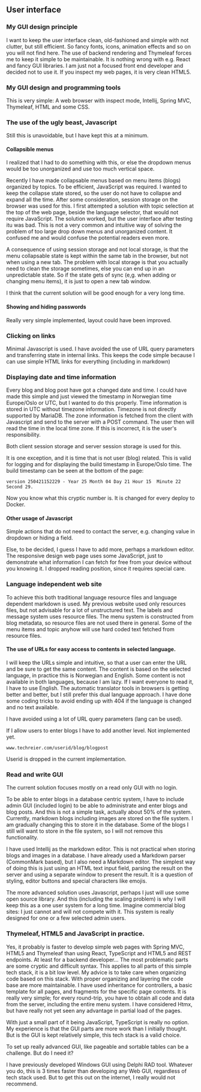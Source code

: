 ## User interface

### My GUI design principle

I want to keep the user interface clean, old-fashioned and simple with not clutter, but still efficient.
So fancy fonts, icons, animation effects and so on you will not find here.
The use of backend rendering and Thymeleaf forces me to keep it simple to be maintainable.
It is nothing wrong with e.g. React and fancy GUI libraries. I am just not a focused front end developer and
decided not to use it. If you inspect my web pages, it is very clean HTML5.

### My GUI design and programming tools

This is very simple: A web browser with inspect mode, Intellij, Spring MVC, Thymeleaf, HTML and some CSS.

### The use of the ugly beast, Javascript

Still this is unavoidable, but I have kept this at a minimum.

#### Collapsible menus

I realized that I had to do something with this, or else the dropdown menus would be too unorganized and use too much
vertical space.

Recently I have made collapsable menus based on menu items (blogs) organized by topics. To be efficient,
JavaScript was required. I wanted to keep the collapse state stored, so the user do not have to collapse and
expand all the time. After some consideration, session storage on the browser was used for this. I first attempted a
solution with topic selection at the top of the web page, beside the language selector, that would not require
JavaScript. The solution worked, but the user interface after testing itu was bad. This is not a very common
and intuitive way of solving the problem of too large drop down menus and unorganized content.
It confused me and would confuse the potential readers even more.  

A consequence of using session storage and not local storage, 
is that the menu collapsable state is kept within the same tab in the browser, but not when using a
new tab. The problem with local storage is that you actually need to clean the storage sometimes, else you can
end up in an unpredictable state. So if the state gets of sync (e,g. when adding or changing menu items),
it is just to open a new tab window.

I think that the current solution will be good enough for a very long time.

#### Showing and hiding passwords

Really very simple implemented, layout could have been improved.

### Clicking on links 

Minimal Javascript is used. I have avoided the use of URL query parameters and transferring state in internal links.
This keeps the code simple because I can use simple HTML links for everything (including in markdown)

### Displaying date and time information

Every blog and blog post have got a changed date and time. I could have made this simple and just viewed the timestamp in
Norwegian time Europe/Oslo or UTC, but I wanted to do this properly. Time information is stored in UTC without timezone information.
Timezone is not directly supported by MariaDB. The zone information is fetched from the client with Javascript and
send to the server with a POST command. The user then will read the time in the local time zone.
If this is incorrect, it is the user's responsibility.

Both client session storage and server session storage is used for this.

It is one exception, and it is time that is not user (blog) related. This is valid for logging and for
displaying the build timestamp in Europe/Oslo time. The build timestamp can be seen at the bottom of the page:

````
version 250421152229 - Year 25 Month 04 Day 21 Hour 15  Minute 22 Second 29. 
````
Now you know what this cryptic number is. It is changed for every deploy to Docker.

#### Other usage of Javascript

Simple actions that do not need to contact the server, e.g. changing value in dropdown or hiding a field.

Else, to be decided, I guess I have to add more, perhaps a markdown editor. 
The responsive design web page uses some JavaScript, 
just to demonstrate what information I can fetch for free from your device without you knowing it.
I dropped reading position, since it requires special care.

### Language independent web site

To achieve this both traditional language resource files and language dependent markdown is used.
My previous website used only resources files, but not advisable for a lot of unstructured text.
The labels and message system uses resource files. The menu system is constructed from blog metadata,
so resource files are not used there in general. Some of the menu items and topic anyhow will use hard coded
text fetched from resource files.

#### The use of URLs for easy access to contents in selected language.

I will keep the URLs simple and intuitive, so that a user can enter the URL and be sure to get the same content.
The content is based on the selected language, in practice this is Norwegian and English. Some content is not available
in both languages, because I am lazy. If I want everyone to read it, I have to use English.
The automatic translator tools in browsers is getting better and better, but I still prefer this dual language approach.
I have done some coding tricks to avoid ending up with 404 if the language is changed and no text available.

I have avoided using a lot of URL query parameters (lang can be used).

If I allow users to enter blogs I have to add another level. Not implemented yet.

````
www.techreier.com/userid/blog/blogpost
````
Userid is dropped in the current implementation.

### Read and write GUI

The current solution focuses mostly on a read only GUI with no login.  

To be able to enter blogs in a database centric system, I have to include admin GUI (included login) to be able to
administrate and enter blogs and blog posts. And this is not a simple task, actually about 50% of the system.
Currently, markdown blogs including images are stored on the file system. I am gradually changing this to store it in 
the database. Some of the blogs I still will want to store in the file system, so I will not remove this functionality.

I have used Intellij as the markdown editor. This is not practical when storing blogs and images in a database.
I have already used  a Markdown parser (CommonMark based), but I also need a Markdown editor. 
The simplest way of doing this is just using an HTML text input field,
parsing the result on the server and using a separate window to present the result.
It is a question of styling, editor buttons and special characters like emojis.

The more advanced solution uses Javascript, perhaps I just will use some open source library.
And this (including the scaling problem) is why I will keep this as a one user system for a long time.
Imagine commercial blog sites: I just cannot and will not compete with it. This system is really designed for
one or a few selected admin users.

### Thymeleaf, HTML5 and JavaScript in practice.

Yes, it probably is faster to develop simple web pages with Spring MVC, HTML5 and Thymeleaf
than using React, TypeScript and HTML5 and REST endpoints. At least for a backend developer...
The most problematic parts are some cryptic and difficult syntax. 
This applies to all parts of this simple tech stack, it is a bit low level. My advice is to take care
when organizing code based on this stack. With proper organizing and layering the code base are more maintainable.
I have used inheritance for controllers, a basic template for all pages, and fragments for the specific page contents.
It is really very simple; for every round-trip, you have to obtain all code and data from the server, including the
entire menu system. I have considered Htmx, but have really not yet seen any advantage in partial load of the pages.

With just a small part of it being JavaScript, TypeScript is really no option.
My experience is that the GUI parts are more work than I initially thought.
But is the GUI is kept relatively simple, this tech stack is a valid choice.

To set up really advanced GUI, like pageable and sortable tables can be a challenge. But do I need it?  

I have previously developed Windows GUI using Delphi RAD tool.
Whatever you do, this is 3 times faster than developing any Web GUI, regardless of tech stack used.
But to get this out on the internet, I really would not recommend.  


